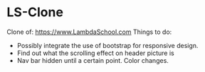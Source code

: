 # LS-Clone
Clone of:
https://www.LambdaSchool.com
Things to do:<br>
<ul>
<li>Possibly integrate the use of bootstrap for responsive design.</li>
<li>Find out what the scrolling effect on header picture is</li>
<li>Nav bar hidden until a certain point. Color changes.</li>
</ul>
